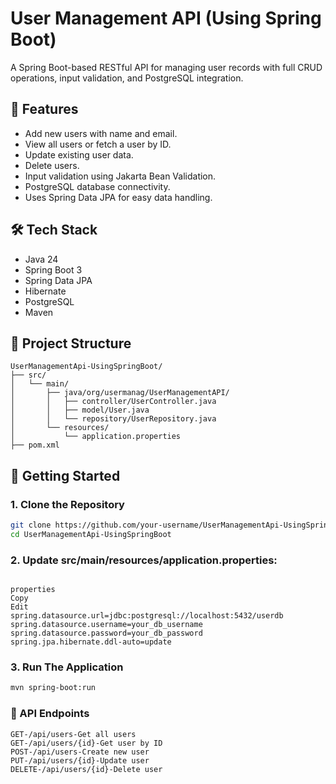 # User Management API (Using Spring Boot)

A Spring Boot-based RESTful API for managing user records with full CRUD operations, input validation, and PostgreSQL integration.


## 🚀 Features

- Add new users with name and email.
- View all users or fetch a user by ID.
- Update existing user data.
- Delete users.
- Input validation using Jakarta Bean Validation.
- PostgreSQL database connectivity.
- Uses Spring Data JPA for easy data handling.


## 🛠️ Tech Stack

- Java 24
- Spring Boot 3
- Spring Data JPA
- Hibernate
- PostgreSQL
- Maven


## 📁 Project Structure

```text
UserManagementApi-UsingSpringBoot/
├── src/
│   └── main/
│       ├── java/org/usermanag/UserManagementAPI/
│       │   ├── controller/UserController.java
│       │   ├── model/User.java
│       │   └── repository/UserRepository.java
│       └── resources/
│           └── application.properties
├── pom.xml

```
## 🔧 Getting Started

### 1. Clone the Repository

```bash
git clone https://github.com/your-username/UserManagementApi-UsingSpringBoot.git  
cd UserManagementApi-UsingSpringBoot

```

### 2. Update src/main/resources/application.properties:
```text

properties
Copy
Edit
spring.datasource.url=jdbc:postgresql://localhost:5432/userdb
spring.datasource.username=your_db_username
spring.datasource.password=your_db_password
spring.jpa.hibernate.ddl-auto=update

```

### 3. Run The Application
```bash
mvn spring-boot:run
```


### 🧪 API Endpoints
```text
GET-/api/users-Get all users
GET-/api/users/{id}-Get user by ID
POST-/api/users-Create new user
PUT-/api/users/{id}-Update user
DELETE-/api/users/{id}-Delete user

